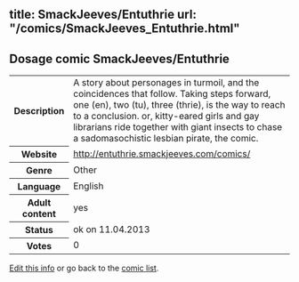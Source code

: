 title: SmackJeeves/Entuthrie
url: "/comics/SmackJeeves_Entuthrie.html"
---
Dosage comic SmackJeeves/Entuthrie
-----------------------------------------

<table class="comicinfo">
<tr>
<th>Description</th><td>A story about personages in turmoil, and the coincidences that follow. Taking steps forward, one (en), two (tu), three (thrie), is the way to reach to a conclusion. or, kitty-eared girls and gay librarians ride together with giant insects to chase a sadomasochistic lesbian pirate, the comic.</td>
</tr>
<tr>
<th>Website</th><td><a href="http://entuthrie.smackjeeves.com/comics/">http://entuthrie.smackjeeves.com/comics/</a></td>
</tr>
<tr>
<th>Genre</th><td>Other</td>
</tr>
<tr>
<th>Language</th><td>English</td>
</tr>
<tr>
<th>Adult content</th><td>yes</td>
</tr>
<tr>
<th>Status</th><td>ok on 11.04.2013</td>
</tr>
<tr>
<th>Votes</th><td>0</div></td>
</tr>
</table>

[Edit this info](/comics/SmackJeeves_Entuthrie_edit.html) or go back to the [comic list](../comic-index.html).
